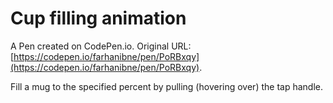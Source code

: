 # Cup filling animation

A Pen created on CodePen.io. Original URL: [https://codepen.io/farhanibne/pen/PoRBxqy](https://codepen.io/farhanibne/pen/PoRBxqy).

Fill a  mug to the specified percent by pulling (hovering over) the tap handle.
